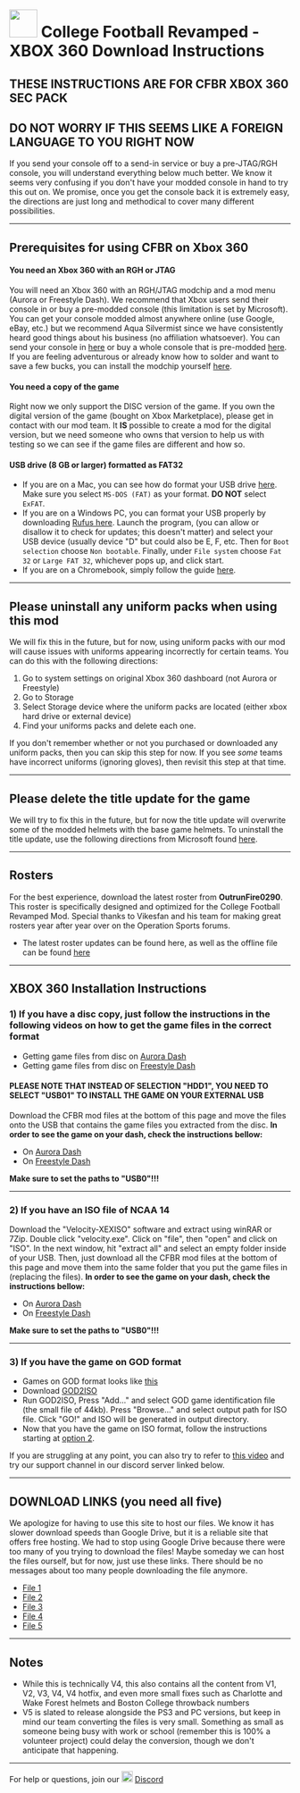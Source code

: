 # <img width="50" src="https://i.imgur.com/FMNWebJ.png.jpg"> College Football Revamped - XBOX 360 Download Instructions

## THESE INSTRUCTIONS ARE FOR CFBR XBOX 360 SEC PACK
## DO NOT WORRY IF THIS SEEMS LIKE A FOREIGN LANGUAGE TO YOU RIGHT NOW
If you send your console off to a send-in service or buy a pre-JTAG/RGH console, you will understand everything below much better. We know it seems very confusing if you don't have your modded console in hand to try this out on. We promise, once you get the console back it is extremely easy, the directions are just long and methodical to cover many different possibilities.

---------
## Prerequisites for using CFBR on Xbox 360
#### You need an Xbox 360 with an RGH or JTAG
You will need an Xbox 360 with an RGH/JTAG modchip and a mod menu (Aurora or Freestyle Dash). We recommend that Xbox users send their console in or buy a pre-modded console (this limitation is set by Microsoft). You can get your console modded almost anywhere online (use Google, eBay, etc.) but we recommend Aqua Silvermist since we have consistently heard good things about his business (no affiliation whatsoever). You can send your console in [here](https://aquasilvermist.com/collections/send-in-with-credit-debit-card/products/send-in-your-xbox-360-to-be-customized) or buy a whole console that is pre-modded [here](https://aquasilvermist.com/collections/xbox-360). If you are feeling adventurous or already know how to solder and want to save a few bucks, you can install the modchip yourself [here](https://www.youtube.com/watch?v=XA7jkvXe5bg).

#### You need a copy of the game
Right now we only support the DISC version of the game. If you own the digital version of the game (bought on Xbox Marketplace), please get in contact with our mod team. It **IS** possible to create a mod for the digital version, but we need someone who owns that version to help us with testing so we can see if the game files are different and how so.

#### USB drive (8 GB or larger) formatted as FAT32
- If you are on a Mac, you can see how do format your USB drive [here](https://support.apple.com/guide/disk-utility/format-a-disk-for-windows-computers-dskutl1010/mac). Make sure you select `MS-DOS (FAT)` as your format. **DO NOT** select `ExFAT`.
- If you are on a Windows PC, you can format your USB properly by downloading [Rufus here](https://github.com/pbatard/rufus/releases/download/v3.12/rufus-3.12p.exe). Launch the program, (you can allow or disallow it to check for updates; this doesn't matter) and select your USB device (usually device "D" but could also be E, F, etc. Then for `Boot selection` choose `Non bootable`. Finally, under `File system` choose `Fat 32` or `Large FAT 32`, whichever pops up, and  click start.
- If you are on a Chromebook, simply follow the guide [here](https://www.omgchrome.com/format-sd-card-usb-chromebook/).

---------
## Please uninstall any uniform packs when using this mod
We will fix this in the future, but for now, using uniform packs with our mod will cause issues with uniforms appearing incorrectly for certain teams. You can do this with the following directions:
1. Go to system settings on original Xbox 360 dashboard (not Aurora or Freestyle)
2. Go to Storage
3. Select Storage device where the uniform packs are located (either xbox hard drive or external device)
4. Find your uniforms packs and delete each one.

If you don't remember whether or not you purchased or downloaded any uniform packs, then you can skip this step for now. If you see *some* teams have incorrect uniforms (ignoring gloves), then revisit this step at that time.

---------
## Please delete the title update for the game
We will try to fix this in the future, but for now the title update will overwrite some of the modded helmets with the base game helmets. To uninstall the title update, use the following directions from Microsoft found [here](https://support.xbox.com/en-US/help/xbox-360/console/clear-system-cache).

---------
## Rosters
For the best experience, download the latest roster from **OutrunFire0290**. This roster is specifically designed and optimized for the College Football Revamped Mod. Special thanks to Vikesfan and his team for making great rosters year after year over on the Operation Sports forums.

- The latest roster updates can be found here, as well as the offline file can be found [here](https://forums.operationsports.com/forums/ncaa-football-rosters/964552-ncaa-football-14-2020-2021-roster-update.html)

---------
## XBOX 360 Installation Instructions

### 1) If you have a disc copy, just follow the instructions in the following videos on how to get the game files in the correct format
- Getting game files from disc on [Aurora Dash](https://www.youtube.com/watch?v=68ioS0_6gjU&ab_channel=TheModShop)
- Getting game files from disc on [Freestyle Dash](https://www.youtube.com/watch?v=WWG6rIMxK20&ab_channel=yriusHACKXBOX360)
#### PLEASE NOTE THAT INSTEAD OF SELECTION "HDD1", YOU NEED TO SELECT "USB01" TO INSTALL THE GAME ON YOUR EXTERNAL USB
Download the CFBR mod files at the bottom of this page and move the files onto the USB that contains the game files you extracted from the disc. 
**In order to see the game on your dash, check the instructions bellow:**
- On [Aurora Dash](https://www.youtube.com/watch?v=T0i8-5_JXU0&ab_channel=KingConsoles)
- On [Freestyle Dash](https://www.youtube.com/watch?v=S734iVw6r-M&ab_channel=Squirt)

**Make sure to set the paths to "USB0"!!!**

---------
### 2) If you have an ISO file of NCAA 14
Download the "Velocity-XEXISO" software and extract using winRAR or 7Zip. Double click "velocity.exe". Click on "file", then "open" and click on "ISO".
In the next window, hit "extract all" and select an empty folder inside of your USB. Then, just download all the CFBR mod files at the bottom of this page and move them into the same folder that you put the game files in (replacing the files).
**In order to see the game on your dash, check the instructions bellow:**
- On [Aurora Dash](https://www.youtube.com/watch?v=T0i8-5_JXU0&ab_channel=KingConsoles)
- On [Freestyle Dash](https://www.youtube.com/watch?v=S734iVw6r-M&ab_channel=Squirt)

**Make sure to set the paths to "USB0"!!!**

---------
### 3) If you have the game on GOD format
- Games on GOD format looks like [this](https://youtu.be/LPxkr5F-8Mk?t=86)
- Download [GOD2ISO](http://www.mediafire.com/file/o7sf7f8687p7tux/GOD_2_ISO.rar/file)
- Run GOD2ISO, Press "Add..." and select GOD game identification file (the small file of 44kb). Press "Browse..." and select output path for ISO file. Click "GO!" and ISO will be generated in output directory.
- Now that you have the game on ISO format, follow the instructions starting at [option 2](https://github.com/cfbrevamped/CFBR-Easy-Installer/blob/master/XBOX/index.md#2-if-you-have-an-iso-file-of-ncaa-14).

If you are struggling at any point, you can also try to refer to [this video](https://youtu.be/LPxkr5F-8Mk) and try our support channel in our discord server linked below.

---------
## DOWNLOAD LINKS (you need all five)
We apologize for having to use this site to host our files. We know it has slower download speeds than Google Drive, but it is a reliable site that offers free hosting. We had to stop using Google Drive because there were too many of you trying to download the files! Maybe someday we can host the files ourself, but for now, just use these links. There should be no messages about too many people downloading the file anymore.
- [File 1](https://bit.ly/3olJn1t)
- [File 2](https://bit.ly/33BLXIL)
- [File 3](https://bit.ly/3lyE2lp)
- [File 4](https://bit.ly/3eXbv7u)
- [File 5](https://bit.ly/2VvoEMc)

---------
## Notes
- While this is technically V4, this also contains all the content from V1, V2, V3, V4, V4 hotfix, and even more small fixes such as Charlotte and Wake Forest helmets and Boston College throwback numbers
- V5 is slated to release alongside the PS3 and PC versions, but keep in mind our team converting the files is very small. Something as small as someone being busy with work or school (remember this is 100% a volunteer project) could delay the conversion, though we don't anticipate that happening.

---------
For help or questions, join our <img width="20" src="https://logo-logos.com/wp-content/uploads/2018/03/Discord_icon.png"> [Discord](https://discord.com/invite/cfbr)
